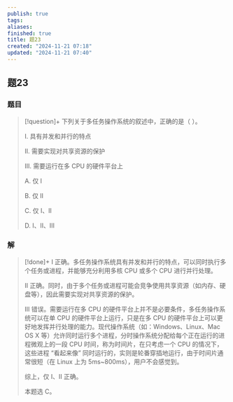 ```yaml
---
publish: true
tags: 
aliases: 
finished: true
title: 题23
created: "2024-11-21 07:18"
updated: "2024-11-21 07:40"
---
```

## 题23
### 题目
> [!question]+
> 下列关于多任务操作系统的叙述中，正确的是（ ）。
> 
> Ⅰ. 具有并发和并行的特点
> 
> Ⅱ. 需要实现对共享资源的保护
> 
> Ⅲ. 需要运行在多 CPU 的硬件平台上
> 
> A. 仅 Ⅰ
> 
> B. 仅 Ⅱ
> 
> C. 仅 Ⅰ、Ⅱ
> 
> D. Ⅰ、Ⅱ、Ⅲ
### 解
> [!done]+
> I 正确。多任务操作系统具有并发和并行的特点，可以同时执行多个任务或进程，并能够充分利用多核 CPU 或多个 CPU 进行并行处理。
> 
> II 正确。同时，由于多个任务或进程可能会竞争使用共享资源（如内存、硬盘等），因此需要实现对共享资源的保护。
> 
> III 错误。需要运行在多 CPU 的硬件平台上并不是必要条件，多任务操作系统可以在单 CPU 的硬件平台上运行，只是在多 CPU 的硬件平台上可以更好地发挥并行处理的能力。现代操作系统（如：Windows、Linux、Mac OS X 等）允许同时运行多个进程，分时操作系统分配给每个正在运行的进程微观上的一段 CPU 时间，称为时间片，在只考虑一个 CPU 的情况下，这些进程 “看起来像” 同时运行的，实则是轮番穿插地运行，由于时间片通常很短（在 Linux 上为 5ms~800ms），用户不会感觉到。
> 
> 综上，仅 Ⅰ、Ⅱ 正确。
> 
> 本题选 C。